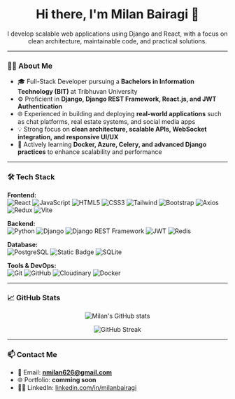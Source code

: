 <h1 align="center">Hi there, I'm Milan Bairagi 👋</h1>

<p align="center">
  I develop scalable web applications using Django and React, with a focus on clean architecture, maintainable code, and practical solutions.
</p>

---

### 👨‍💻 About Me  

- 🎓 Full-Stack Developer pursuing a **Bachelors in Information Technology (BIT)** at Tribhuvan University  
- ⚙️ Proficient in **Django, Django REST Framework, React.js, and JWT Authentication**  
- 🌐 Experienced in building and deploying **real-world applications** such as chat platforms, real estate systems, and social media apps  
- 💡 Strong focus on **clean architecture, scalable APIs, WebSocket integration, and responsive UI/UX**  
- 🚀 Actively learning **Docker, Azure, Celery, and advanced Django practices** to enhance scalability and performance  

---

### 🛠️ Tech Stack

**Frontend:**  
![React](https://img.shields.io/badge/-React-61DAFB?logo=react&logoColor=white&style=flat) 
![JavaScript](https://img.shields.io/badge/-JavaScript-F7DF1E?logo=javascript&logoColor=black&style=flat)
![HTML5](https://img.shields.io/badge/-HTML5-E34F26?logo=html5&logoColor=white&style=flat) 
![CSS3](https://img.shields.io/badge/CSS-663399?style=flat&logo=CSS&logoColor=white)
![Tailwind](https://img.shields.io/badge/Tailwind_CSS-06B6D4?style=flat&logo=tailwindcss&logoColor=white)
![Bootstrap](https://img.shields.io/badge/Bootstrap-05054B?style=flat&logo=bootstrap&logoColor=white)
![Axios](https://img.shields.io/badge/Axios-5A29E4?style=flat&logo=axios&logoColor=white)
![Redux](https://img.shields.io/badge/Redux-764ABC?style=flat&logo=redux&logoColor=white)
![Vite](https://img.shields.io/badge/Vite-646CFF?style=flat&logo=Vite&logoColor=white)

**Backend:**  
![Python](https://img.shields.io/badge/-Python-3776AB?logo=python&logoColor=white&style=flat)
![Django](https://img.shields.io/badge/-Django-092E20?logo=django&logoColor=white&style=flat)
![Django REST Framework](https://img.shields.io/badge/-DRF-ff1709?logo=django&logoColor=white&style=flat)
![JWT](https://img.shields.io/badge/JWT-black?style=flat&logo=jsonwebtokens&logoColor=white)
![Redis](https://img.shields.io/badge/Redis-FF4438?style=flat&logo=redis&logoColor=white)

**Database:**  
![PostgreSQL](https://img.shields.io/badge/-PostgreSQL-336791?logo=postgresql&logoColor=white&style=flat)
![Static Badge](https://img.shields.io/badge/MySQL-4479A1?style=flat&logo=mysql&logoColor=white)
![SQLite](https://img.shields.io/badge/-SQLite-003B57?logo=sqlite&logoColor=white&style=flat)

**Tools & DevOps:**  
![Git](https://img.shields.io/badge/-Git-F05032?logo=git&logoColor=white&style=flat) 
![GitHub](https://img.shields.io/badge/-GitHub-181717?logo=github&logoColor=white&style=flat)
![Cloudinary](https://img.shields.io/badge/Cloudinary-3448C5?style=flat&logo=cloudinary&logoColor=white)
![Docker](https://img.shields.io/badge/Docker-%232496ED?style=flat&logo=docker&logoColor=white)

---

### 📈 GitHub Stats

<p align="center">
  <img src="https://github-readme-stats.vercel.app/api?username=milanbairagi&show_icons=true&theme=radical" alt="Milan's GitHub stats" />
</p>

<p align="center">
  <img src="https://github-readme-streak-stats.herokuapp.com/?user=milanbairagi&theme=radical" alt="GitHub Streak" />
</p>

---

### 📫 Contact Me

- 📧 Email: **nmilan626@gmail.com**
- 🌐 Portfolio: __comming soon__
- 🧑‍💼 LinkedIn: [linkedin.com/in/milanbairagi](https://linkedin.com/in/milan-bairagi)
